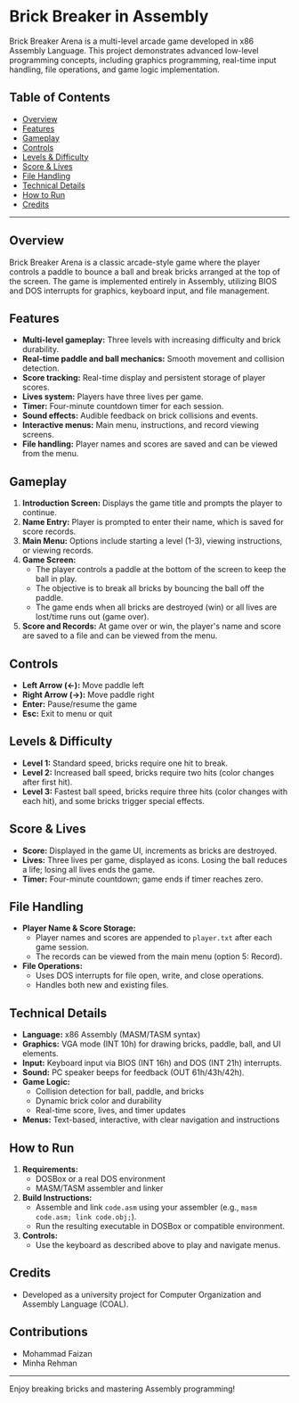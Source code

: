 # Brick Breaker in Assembly

Brick Breaker Arena is a multi-level arcade game developed in x86 Assembly Language. This project demonstrates advanced low-level programming concepts, including graphics programming, real-time input handling, file operations, and game logic implementation.

## Table of Contents
- [Overview](#overview)
- [Features](#features)
- [Gameplay](#gameplay)
- [Controls](#controls)
- [Levels & Difficulty](#levels--difficulty)
- [Score & Lives](#score--lives)
- [File Handling](#file-handling)
- [Technical Details](#technical-details)
- [How to Run](#how-to-run)
- [Credits](#credits)

---

## Overview
Brick Breaker Arena is a classic arcade-style game where the player controls a paddle to bounce a ball and break bricks arranged at the top of the screen. The game is implemented entirely in Assembly, utilizing BIOS and DOS interrupts for graphics, keyboard input, and file management.

## Features
- **Multi-level gameplay:** Three levels with increasing difficulty and brick durability.
- **Real-time paddle and ball mechanics:** Smooth movement and collision detection.
- **Score tracking:** Real-time display and persistent storage of player scores.
- **Lives system:** Players have three lives per game.
- **Timer:** Four-minute countdown timer for each session.
- **Sound effects:** Audible feedback on brick collisions and events.
- **Interactive menus:** Main menu, instructions, and record viewing screens.
- **File handling:** Player names and scores are saved and can be viewed from the menu.

## Gameplay
1. **Introduction Screen:** Displays the game title and prompts the player to continue.
2. **Name Entry:** Player is prompted to enter their name, which is saved for score records.
3. **Main Menu:** Options include starting a level (1-3), viewing instructions, or viewing records.
4. **Game Screen:**
   - The player controls a paddle at the bottom of the screen to keep the ball in play.
   - The objective is to break all bricks by bouncing the ball off the paddle.
   - The game ends when all bricks are destroyed (win) or all lives are lost/time runs out (game over).
5. **Score and Records:** At game over or win, the player's name and score are saved to a file and can be viewed from the menu.

## Controls
- **Left Arrow (←):** Move paddle left
- **Right Arrow (→):** Move paddle right
- **Enter:** Pause/resume the game
- **Esc:** Exit to menu or quit

## Levels & Difficulty
- **Level 1:** Standard speed, bricks require one hit to break.
- **Level 2:** Increased ball speed, bricks require two hits (color changes after first hit).
- **Level 3:** Fastest ball speed, bricks require three hits (color changes with each hit), and some bricks trigger special effects.

## Score & Lives
- **Score:** Displayed in the game UI, increments as bricks are destroyed.
- **Lives:** Three lives per game, displayed as icons. Losing the ball reduces a life; losing all lives ends the game.
- **Timer:** Four-minute countdown; game ends if timer reaches zero.

## File Handling
- **Player Name & Score Storage:**
  - Player names and scores are appended to `player.txt` after each game session.
  - The records can be viewed from the main menu (option 5: Record).
- **File Operations:**
  - Uses DOS interrupts for file open, write, and close operations.
  - Handles both new and existing files.

## Technical Details
- **Language:** x86 Assembly (MASM/TASM syntax)
- **Graphics:** VGA mode (INT 10h) for drawing bricks, paddle, ball, and UI elements.
- **Input:** Keyboard input via BIOS (INT 16h) and DOS (INT 21h) interrupts.
- **Sound:** PC speaker beeps for feedback (OUT 61h/43h/42h).
- **Game Logic:**
  - Collision detection for ball, paddle, and bricks
  - Dynamic brick color and durability
  - Real-time score, lives, and timer updates
- **Menus:** Text-based, interactive, with clear navigation and instructions

## How to Run
1. **Requirements:**
   - DOSBox or a real DOS environment
   - MASM/TASM assembler and linker
2. **Build Instructions:**
   - Assemble and link `code.asm` using your assembler (e.g., `masm code.asm; link code.obj;`).
   - Run the resulting executable in DOSBox or compatible environment.
3. **Controls:**
   - Use the keyboard as described above to play and navigate menus.

## Credits
- Developed as a university project for Computer Organization and Assembly Language (COAL).

## Contributions
- Mohammad Faizan
- Minha Rehman
---

Enjoy breaking bricks and mastering Assembly programming!
